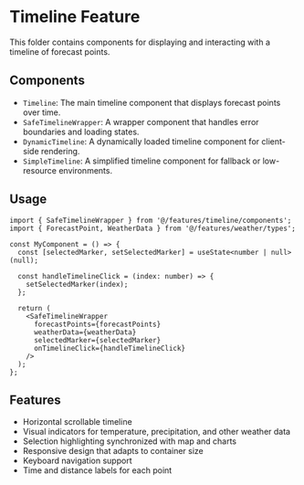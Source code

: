 # Timeline Feature

This folder contains components for displaying and interacting with a timeline of forecast points.

## Components

- `Timeline`: The main timeline component that displays forecast points over time.
- `SafeTimelineWrapper`: A wrapper component that handles error boundaries and loading states.
- `DynamicTimeline`: A dynamically loaded timeline component for client-side rendering.
- `SimpleTimeline`: A simplified timeline component for fallback or low-resource environments.

## Usage

```tsx
import { SafeTimelineWrapper } from '@/features/timeline/components';
import { ForecastPoint, WeatherData } from '@/features/weather/types';

const MyComponent = () => {
  const [selectedMarker, setSelectedMarker] = useState<number | null>(null);

  const handleTimelineClick = (index: number) => {
    setSelectedMarker(index);
  };

  return (
    <SafeTimelineWrapper
      forecastPoints={forecastPoints}
      weatherData={weatherData}
      selectedMarker={selectedMarker}
      onTimelineClick={handleTimelineClick}
    />
  );
};
```

## Features

- Horizontal scrollable timeline
- Visual indicators for temperature, precipitation, and other weather data
- Selection highlighting synchronized with map and charts
- Responsive design that adapts to container size
- Keyboard navigation support
- Time and distance labels for each point
